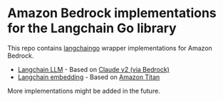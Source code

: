 # Amazon Bedrock implementations for the Langchain Go library

This repo contains [langchaingo](https://github.com/tmc/langchaingo) wrapper implementations for Amazon Bedrock.

- [Langchain LLM](llm/claude) - Based on [Claude v2 (via Bedrock)](https://docs.aws.amazon.com/bedrock/latest/userguide/what-is-service.html#models-supported)
- [Langchain embedding](embedding/amazontitan) - Based on [Amazon Titan](https://docs.aws.amazon.com/bedrock/latest/userguide/embeddings.html)

More implementations might be added in the future.